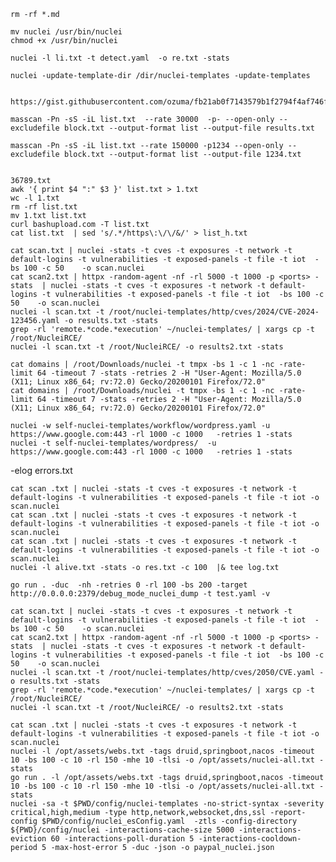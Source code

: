 ~~~~~~~~~~~~~~~~~~~~~~~~~~~~~~~~~~~~~~~~~~~~~~~~~~~~~~~
rm -rf *.md

mv nuclei /usr/bin/nuclei
chmod +x /usr/bin/nuclei
~~~~~~~~~~~~~~~~~~~~~~~~~~~~~~~~~~~~~~~~~~~~~~~~~~~~~~~
~~~~~~~~~~~~~~~~~~~~~~~~~~~~~~~~~~~~~~~~~~~~~~~~~~~~~~~
nuclei -l li.txt -t detect.yaml  -o re.txt -stats
~~~~~~~~~~~~~~~~~~~~~~~~~~~~~~~~~~~~~~~~~~~~~~~~~~~~~~~
~~~~~~~~~~~~~~~~~~~~~~~~~~~~~~~~~~~~~~~~~~~~~~~~~~~~~~~
nuclei -update-template-dir /dir/nuclei-templates -update-templates
~~~~~~~~~~~~~~~~~~~~~~~~~~~~~~~~~~~~~~~~~~~~~~~~~~~~~~~

~~~~~~~~~~~~~~~~~~~~~~~~~~~~~~~~~~~~~~~~~~~~~~~~~~~~~~~

https://gist.githubusercontent.com/ozuma/fb21ab0f7143579b1f2794f4af746fb2/raw/a4fa934311b8b9ed11fa6136d05565356601e991/blacklist.dat

masscan -Pn -sS -iL list.txt  --rate 30000  -p- --open-only --excludefile block.txt --output-format list --output-file results.txt

masscan -Pn -sS -iL list.txt --rate 150000 -p1234 --open-only --excludefile block.txt --output-format list --output-file 1234.txt


36789.txt
awk '{ print $4 ":" $3 }' list.txt > 1.txt
wc -l 1.txt
rm -rf list.txt
mv 1.txt list.txt
curl bashupload.com -T list.txt
cat list.txt  | sed 's/.*/https\:\/\/&/' > list_h.txt
~~~~~~~~~~~~~~~~~~~~~~~~~~~~~~~~~~~~~~~~~~~~~~~~~~~~~~~

~~~~~~~~~~~~~~~~~~~~~~~~~~~~~~~~~~~~~~~~~~~~~~~~~~~~~~~
cat scan.txt | nuclei -stats -t cves -t exposures -t network -t default-logins -t vulnerabilities -t exposed-panels -t file -t iot  -bs 100 -c 50    -o scan.nuclei
cat scan2.txt | httpx -random-agent -nf -rl 5000 -t 1000 -p <ports> -stats  | nuclei -stats -t cves -t exposures -t network -t default-logins -t vulnerabilities -t exposed-panels -t file -t iot  -bs 100 -c 50    -o scan.nuclei
nuclei -l scan.txt -t /root/nuclei-templates/http/cves/2024/CVE-2024-123456.yaml -o results.txt -stats
grep -rl 'remote.*code.*execution' ~/nuclei-templates/ | xargs cp -t /root/NucleiRCE/
nuclei -l scan.txt -t /root/NucleiRCE/ -o results2.txt -stats
~~~~~~~~~~~~~~~~~~~~~~~~~~~~~~~~~~~~~~~~~~~~~~~~~~~~~~~

~~~~~~~~~~~~~~~~~~~~~~~~~~~~~~~~~~~~~~~~~~~~~~~~~~~~~~~
cat domains | /root/Downloads/nuclei -t tmpx -bs 1 -c 1 -nc -rate-limit 64 -timeout 7 -stats -retries 2 -H "User-Agent: Mozilla/5.0 (X11; Linux x86_64; rv:72.0) Gecko/20200101 Firefox/72.0"
cat domains | /root/Downloads/nuclei -t tmpx -bs 1 -c 1 -nc -rate-limit 64 -timeout 7 -stats -retries 2 -H "User-Agent: Mozilla/5.0 (X11; Linux x86_64; rv:72.0) Gecko/20200101 Firefox/72.0"
~~~~~~~~~~~~~~~~~~~~~~~~~~~~~~~~~~~~~~~~~~~~~~~~~~~~~~~
~~~~~~~~~~~~~~~~~~~~~~~~~~~~~~~~~~~~~~~~~~~~~~~~~~~~~~~
nuclei -w self-nuclei-templates/workflow/wordpress.yaml -u https://www.google.com:443 -rl 1000 -c 1000   -retries 1 -stats
nuclei -t self-nuclei-templates/wordpress/  -u https://www.google.com:443 -rl 1000 -c 1000   -retries 1 -stats
~~~~~~~~~~~~~~~~~~~~~~~~~~~~~~~~~~~~~~~~~~~~~~~~~~~~~~~

-elog errors.txt
~~~~~~~~~~~~~~~~~~~~~~~~~~~~~~~~~~~~~~~~~~~~~~~~~~~~~~~
cat scan .txt | nuclei -stats -t cves -t exposures -t network -t default-logins -t vulnerabilities -t exposed-panels -t file -t iot -o scan.nuclei
cat scan .txt | nuclei -stats -t cves -t exposures -t network -t default-logins -t vulnerabilities -t exposed-panels -t file -t iot -o scan.nuclei
cat scan .txt | nuclei -stats -t cves -t exposures -t network -t default-logins -t vulnerabilities -t exposed-panels -t file -t iot -o scan.nuclei
nuclei -l alive.txt -stats -o res.txt -c 100  |& tee log.txt     
~~~~~~~~~~~~~~~~~~~~~~~~~~~~~~~~~~~~~~~~~~~~~~~~~~~~~~~
~~~~~~~~~~~~~~~~~~~~~~~~~~~~~~~~~~~~~~~~~~~~~~~~~~~~~~~
go run . -duc  -nh -retries 0 -rl 100 -bs 200 -target http://0.0.0.0:2379/debug_mode_nuclei_dump -t test.yaml -v
~~~~~~~~~~~~~~~~~~~~~~~~~~~~~~~~~~~~~~~~~~~~~~~~~~~~~~~
~~~~~~~~~~~~~~~~~~~~~~~~~~~~~~~~~~~~~~~~~~~~~~~~~~~~~~~
cat scan.txt | nuclei -stats -t cves -t exposures -t network -t default-logins -t vulnerabilities -t exposed-panels -t file -t iot  -bs 100 -c 50    -o scan.nuclei
cat scan2.txt | httpx -random-agent -nf -rl 5000 -t 1000 -p <ports> -stats  | nuclei -stats -t cves -t exposures -t network -t default-logins -t vulnerabilities -t exposed-panels -t file -t iot  -bs 100 -c 50    -o scan.nuclei
nuclei -l scan.txt -t /root/nuclei-templates/http/cves/2050/CVE.yaml -o results.txt -stats
grep -rl 'remote.*code.*execution' ~/nuclei-templates/ | xargs cp -t /root/NucleiRCE/
nuclei -l scan.txt -t /root/NucleiRCE/ -o results2.txt -stats
~~~~~~~~~~~~~~~~~~~~~~~~~~~~~~~~~~~~~~~~~~~~~~~~~~~~~~~
~~~~~~~~~~~~~~~~~~~~~~~~~~~~~~~~~~~~~~~~~~~~~~~~~~~~~~~
cat scan .txt | nuclei -stats -t cves -t exposures -t network -t default-logins -t vulnerabilities -t exposed-panels -t file -t iot -o scan.nuclei
nuclei -l /opt/assets/webs.txt -tags druid,springboot,nacos -timeout 10 -bs 100 -c 10 -rl 150 -mhe 10 -tlsi -o /opt/assets/nuclei-all.txt -stats
go run . -l /opt/assets/webs.txt -tags druid,springboot,nacos -timeout 10 -bs 100 -c 10 -rl 150 -mhe 10 -tlsi -o /opt/assets/nuclei-all.txt -stats
nuclei -sa -t $PWD/config/nuclei-templates -no-strict-syntax -severity critical,high,medium -type http,network,websocket,dns,ssl -report-config $PWD/config/nuclei_esConfig.yaml  -ztls -config-directory ${PWD}/config/nuclei -interactions-cache-size 5000 -interactions-eviction 60 -interactions-poll-duration 5 -interactions-cooldown-period 5 -max-host-error 5 -duc -json -o paypal_nuclei.json
~~~~~~~~~~~~~~~~~~~~~~~~~~~~~~~~~~~~~~~~~~~~~~~~~~~~~~~













